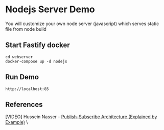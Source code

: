 # Nodejs Server Demo

You will customize your own node server (javascript) which serves static file 
from node build

## Start Fastify docker

```
cd webserver
docker-compose up -d nodejs
```

## Run Demo

```
http://localhost:85
```

## References

[VIDEO] Hussein Nasser - [Publish-Subscribe Architecture (Explained by Example)](https://www.youtube.com/watch?v=O1PgqUqZKTA&ab_channel=HusseinNasser) \